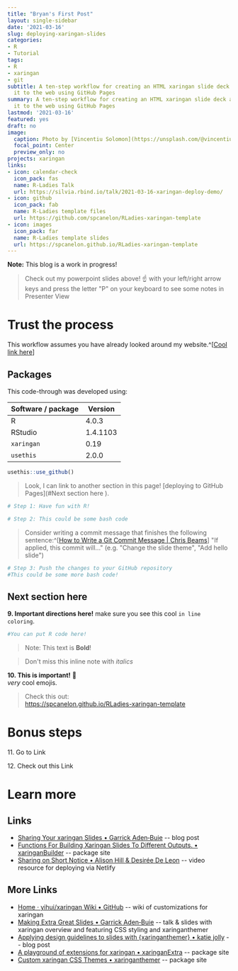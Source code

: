 ```yaml
---
title: "Bryan's First Post"
layout: single-sidebar
date: '2021-03-16'
slug: deploying-xaringan-slides
categories:
- R
- Tutorial
tags:
- R
- xaringan
- git
subtitle: A ten-step workflow for creating an HTML xaringan slide deck and deploying
  it to the web using GitHub Pages
summary: A ten-step workflow for creating an HTML xaringan slide deck and deploying
  it to the web using GitHub Pages
lastmod: '2021-03-16'
featured: yes
draft: no
image:
  caption: Photo by [Vincentiu Solomon](https://unsplash.com/@vincentiu)
  focal_point: Center
  preview_only: no
projects: xaringan
links:
- icon: calendar-check
  icon_pack: fas
  name: R-Ladies Talk
  url: https://silvia.rbind.io/talk/2021-03-16-xaringan-deploy-demo/
- icon: github
  icon_pack: fab
  name: R-Ladies template files
  url: https://github.com/spcanelon/RLadies-xaringan-template
- icon: images
  icon_pack: far
  name: R-Ladies template slides
  url: https://spcanelon.github.io/RLadies-xaringan-template
---
```

<script src="{{< blogdown/postref >}}index_files/clipboard/clipboard.min.js"></script>
<link href="{{< blogdown/postref >}}index_files/xaringanExtra-clipboard/xaringanExtra-clipboard.css" rel="stylesheet" />
<script src="{{< blogdown/postref >}}index_files/xaringanExtra-clipboard/xaringanExtra-clipboard.js"></script>
<script>window.xaringanExtraClipboard(null, {"button":"<i class=\"fa fa-clipboard\"><\/i> Copy Code","success":"<i class=\"fa fa-check\" style=\"color: #90BE6D\"><\/i> Copied!","error":"Press Ctrl+C to Copy"})</script>
<link href="{{< blogdown/postref >}}index_files/font-awesome/css/all.css" rel="stylesheet" />
<link href="{{< blogdown/postref >}}index_files/font-awesome/css/v4-shims.css" rel="stylesheet" />


**Note:** This blog is a work in progress!



> Check out my powerpoint slides above! ☝️ with your left/right arrow keys and press the letter "P" on your keyboard to see some notes in Presenter View

# Trust the process

This workflow assumes you have already looked around my website.^[[Cool link here](www.google.com)]

## Packages

This code-through was developed using:

| Software / package    | Version               |
|-----------------------|-----------------------|
| R                     | 4.0.3                 | 
| RStudio               | 1.4.1103              |  
| `xaringan`            | 0.19                  |
| `usethis`             | 2.0.0                 |



```r
usethis::use_github()
```

> Look, I can link to another section in this page! [deploying to GitHub Pages](#Next section here ).



```r
# Step 1: Have fun with R!
```


```bash
# Step 2: This could be some bash code
```
> Consider writing a commit message that finishes the following sentence:^[[How to Write a Git Commit Message | Chris Beams](https://chris.beams.io/posts/git-commit/#imperative)] "If applied, this commit will..." (e.g. "Change the slide theme", "Add hello slide")


```bash
# Step 3: Push the changes to your GitHub repository
#This could be some more bash code!
```
  
## Next section here 

**9\. Important directions here!** make sure you see this cool `in line coloring`.  


```r
#You can put R code here!
```

> Note: This text is **Bold**!

> Don't miss this inline note with _italics_ 
  

**10\. This is important!** 🚀<br> _very_ cool emojis.

> Check this out:<br>
https://spcanelon.github.io/RLadies-xaringan-template


# Bonus steps

11\. Go to Link

12\. Check out this Link

# Learn more

## Links
- [Sharing Your xaringan Slides • Garrick Aden‑Buie](https://www.garrickadenbuie.com/blog/sharing-xaringan-slides/) -- blog post
- [Functions For Building Xaringan Slides To Different Outputs. • xaringanBuilder](https://jhelvy.github.io/xaringanBuilder/) -- package site
- [Sharing on Short Notice • Alison Hill & Desirée De Leon](https://alison.rbind.io/talk/2020-sharing-short-notice/) -- video resource for deploying via Netlify

## More Links
- [Home · yihui/xaringan Wiki • GitHub](https://github.com/yihui/xaringan/wiki) -- wiki of customizations for xaringan
- [Making Extra Great Slides • Garrick Aden‑Buie](https://www.garrickadenbuie.com/talk/extra-great-slides-nyhackr/) -- talk & slides with xaringan overview and featuring CSS styling and xaringanthemer
- [Applying design guidelines to slides with {xaringanthemer} • katie jolly](https://www.katiejolly.io/blog/2021-03-16/designing-slides) -- blog post
- [A playground of extensions for xaringan • xaringanExtra](https://pkg.garrickadenbuie.com/xaringanExtra/#/?id=xaringanextra) -- package site
- [Custom xaringan CSS Themes • xaringanthemer](https://pkg.garrickadenbuie.com/xaringanthemer/) -- package site
